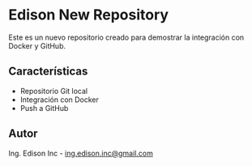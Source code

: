 # Edison New Repository

Este es un nuevo repositorio creado para demostrar la integración con Docker y GitHub.

## Características

- Repositorio Git local
- Integración con Docker
- Push a GitHub

## Autor

Ing. Edison Inc - ing.edison.inc@gmail.com 